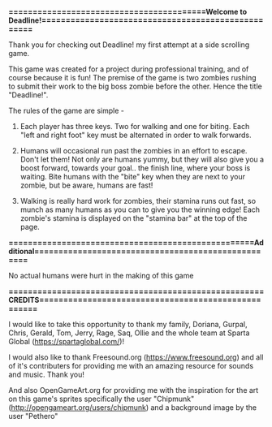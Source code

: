
**=========================================Welcome to Deadline!===================================================**

Thank you for checking out Deadline! my first attempt at a side scrolling game.

This game was created for a project during professional training, and of course because it is fun!
The premise of the game is two zombies rushing to submit their work to the big boss zombie before the other. 
Hence the title "Deadline!".

The rules of the game are simple - 

1. Each player has three keys. Two for walking and one for biting. 
   Each "left and right foot" key must be alternated in order to walk forwards.

2. Humans will occasional run past the zombies in an effort to escape. 
   Don't let them! Not only are humans yummy, but they will also give you a boost forward, towards your goal.. the finish line, where your boss is waiting. 
   Bite humans with the "bite" key when they are next to your zombie, but be aware, humans are fast!

3. Walking is really hard work for zombies, their stamina runs out fast, so munch as many humans as you can to give you the winning edge!
   Each zombie's stamina is displayed on the "stamina bar" at the top of the page.

**===================================================Additional===================================================**

No actual humans were hurt in the making of this game

**=====================================================CREDITS====================================================**

I would like to take this opportunity to thank my family, Doriana, Gurpal, Chris, Gerald, Tom, Jerry, Rage, Saq, Ollie and the whole team at Sparta Global (https://spartaglobal.com/)!

I would also like to thank Freesound.org (https://www.freesound.org) and all of it's contributers for providing me with an amazing resource for sounds and music. Thank you!

And also OpenGameArt.org for providing me with the inspiration for the art on this game's sprites specifically the user "Chipmunk" (http://opengameart.org/users/chipmunk) and a background image by the user "Pethero"


